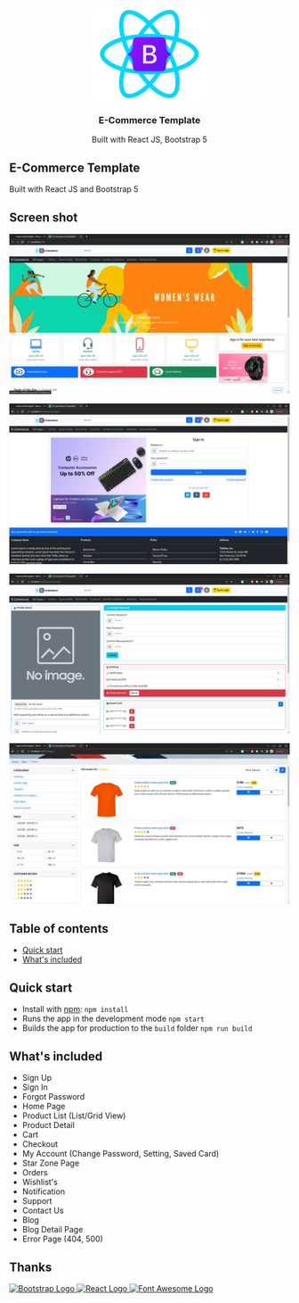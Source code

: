 <p align="center">
  <a href="#">
    <img src="public/images/rb_logo.png" alt="RBE logo" target="_blank" width="200" height="165">
  </a>
</p>
<h3 align="center">E-Commerce Template</h3>

<p align="center">
 Built with React JS, Bootstrap 5
  <br>

## E-Commerce Template

Built with React JS and Bootstrap 5

## Screen shot
![ScreenShot](./Screenshot.png)

![ScreenShot2](./Screenshot1.png)

![ScreenShot3](./Screenshot2.png)

![ScreenShot4](./Screenshot3.png)


## Table of contents

- [Quick start](#quick-start)
- [What's included](#whats-included)

## Quick start

- Install with [npm](https://www.npmjs.com/): `npm install`
- Runs the app in the development mode `npm start`
- Builds the app for production to the `build` folder `npm run build`


## What's included

- Sign Up
- Sign In
- Forgot Password
- Home Page
- Product List (List/Grid View)
- Product Detail
- Cart
- Checkout
- My Account (Change Password, Setting, Saved Card)
- Star Zone Page
- Orders
- Wishlist's
- Notification
- Support
- Contact Us
- Blog
- Blog Detail Page
- Error Page (404, 500)

## Thanks

<a href="https://www.getbootstrap.com/" title="Bootstrap" target="_blank">
  <img src="https://skillicons.dev/icons?i=bootstrap" alt="Bootstrap Logo">
</a>
<a href="https://reactjs.org/" title="React JS" target="_blank">
  <img src="https://skillicons.dev/icons?i=react" alt="React Logo">
</a>
<a href="https://fontawesome.com/" title="Font Awesome" target="_blank">
  <img src="https://upload.wikimedia.org/wikipedia/commons/5/5f/Font_Awesome_logomark_blue.svg" alt="Font Awesome Logo" width="48" height="48">
</a>